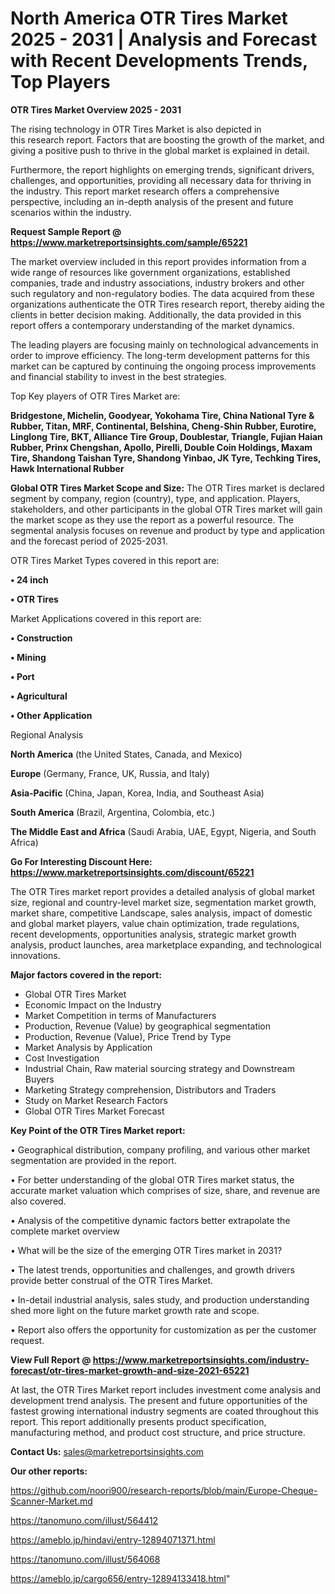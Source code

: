 # North America OTR Tires Market 2025 - 2031 | Analysis and Forecast with Recent Developments Trends, Top Players

<Strong> OTR Tires Market Overview 2025 - 2031</strong>

The rising technology in OTR Tires Market is also depicted in this research report. Factors that are boosting the growth of the market, and giving a positive push to thrive in the global market is explained in detail.

Furthermore, the report highlights on emerging trends, significant drivers, challenges, and opportunities, providing all necessary data for thriving in the industry. This report market research offers a comprehensive perspective, including an in-depth analysis of the present and future scenarios within the industry.

<strong>Request Sample Report @ <a href=https://www.marketreportsinsights.com/sample/65221>https://www.marketreportsinsights.com/sample/65221</a></strong>

The market overview included in this report provides information from a wide range of resources like government organizations, established companies, trade and industry associations, industry brokers and other such regulatory and non-regulatory bodies. The data acquired from these organizations authenticate the OTR Tires research report, thereby aiding the clients in better decision making. Additionally, the data provided in this report offers a contemporary understanding of the market dynamics.

The leading players are focusing mainly on technological advancements in order to improve efficiency. The long-term development patterns for this market can be captured by continuing the ongoing process improvements and financial stability to invest in the best strategies.

Top Key players of OTR Tires Market are:

<strong>Bridgestone, Michelin, Goodyear, Yokohama Tire, China National Tyre & Rubber, Titan, MRF, Continental, Belshina, Cheng-Shin Rubber, Eurotire, Linglong Tire, BKT, Alliance Tire Group, Doublestar, Triangle, Fujian Haian Rubber, Prinx Chengshan, Apollo, Pirelli, Double Coin Holdings, Maxam Tire, Shandong Taishan Tyre, Shandong Yinbao, JK Tyre, Techking Tires, Hawk International Rubber</strong>

<strong><b>Global OTR Tires Market Scope and Size:</b></strong>
The OTR Tires market is declared segment by company, region (country), type, and application. Players, stakeholders, and other participants in the global OTR Tires market will gain the market scope as they use the report as a powerful resource. The segmental analysis focuses on revenue and product by type and application and the forecast period of 2025-2031.

OTR Tires Market Types covered in this report are:

<strong>• 24 inch

• OTR Tires</strong>

Market Applications covered in this report are:

<strong>• Construction

• Mining

• Port

• Agricultural

• Other Application</strong> 

Regional Analysis

<strong>North America</strong> (the United States, Canada, and Mexico)

<strong>Europe</strong> (Germany, France, UK, Russia, and Italy)

<strong>Asia-Pacific</strong> (China, Japan, Korea, India, and Southeast Asia)

<strong>South America</strong> (Brazil, Argentina, Colombia, etc.)

<strong>The Middle East and Africa</strong> (Saudi Arabia, UAE, Egypt, Nigeria, and South Africa)

<strong>Go For Interesting Discount Here: <a href=https://www.marketreportsinsights.com/discount/65221>https://www.marketreportsinsights.com/discount/65221</a></strong>

The OTR Tires market report provides a detailed analysis of global market size, regional and country-level market size, segmentation market growth, market share, competitive Landscape, sales analysis, impact of domestic and global market players, value chain optimization, trade regulations, recent developments, opportunities analysis, strategic market growth analysis, product launches, area marketplace expanding, and technological innovations.

<strong><b>Major factors covered in the report:</b></strong>
<ul>
  <li>Global OTR Tires Market </li>
  <li>Economic Impact on the Industry</li>
  <li>Market Competition in terms of Manufacturers</li>
  <li>Production, Revenue (Value) by geographical segmentation</li>
  <li>Production, Revenue (Value), Price Trend by Type</li>
  <li>Market Analysis by Application</li>
  <li>Cost Investigation</li>
  <li>Industrial Chain, Raw material sourcing strategy and Downstream Buyers</li>
  <li>Marketing Strategy comprehension, Distributors and Traders</li>
  <li>Study on Market Research Factors</li>
  <li>Global OTR Tires Market Forecast</li>
</ul>

<strong><b>Key Point of the OTR Tires Market report:</b></strong>

• Geographical distribution, company profiling, and various other market segmentation are provided in the report.

• For better understanding of the global OTR Tires market status, the accurate market valuation which comprises of size, share, and revenue are also covered.

• Analysis of the competitive dynamic factors better extrapolate the complete market overview

• What will be the size of the emerging OTR Tires market in 2031?

• The latest trends, opportunities and challenges, and growth drivers provide better construal of the OTR Tires Market.

• In-detail industrial analysis, sales study, and production understanding shed more light on the future market growth rate and scope.

• Report also offers the opportunity for customization as per the customer request.

<strong><b>View Full Report @ <a href=https://www.marketreportsinsights.com/industry-forecast/otr-tires-market-growth-and-size-2021-65221>https://www.marketreportsinsights.com/industry-forecast/otr-tires-market-growth-and-size-2021-65221</a></b></strong>


At last, the OTR Tires Market report includes investment come analysis and development trend analysis. The present and future opportunities of the fastest growing international industry segments are coated throughout this report. This report additionally presents product specification, manufacturing method, and product cost structure, and price structure.

<strong>Contact Us:</strong>
sales@marketreportsinsights.com

<strong>Our other reports:</strong>

<a href=https://github.com/noori900/research-reports/blob/main/Europe-Cheque-Scanner-Market.md>https://github.com/noori900/research-reports/blob/main/Europe-Cheque-Scanner-Market.md</a>

<a href=https://tanomuno.com/illust/564412>https://tanomuno.com/illust/564412</a>

<a href=https://ameblo.jp/hindavi/entry-12894071371.html>https://ameblo.jp/hindavi/entry-12894071371.html</a>

<a href=https://tanomuno.com/illust/564068>https://tanomuno.com/illust/564068</a>

<a href=https://ameblo.jp/cargo656/entry-12894133418.html>https://ameblo.jp/cargo656/entry-12894133418.html</a>"
